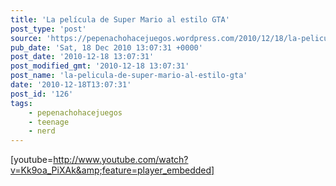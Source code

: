 ```yaml
---
title: 'La película de Super Mario al estilo GTA'
post_type: 'post'
source: 'https://pepenachohacejuegos.wordpress.com/2010/12/18/la-pelicula-de-super-mario-al-estilo-gta/'
pub_date: 'Sat, 18 Dec 2010 13:07:31 +0000'
post_date: '2010-12-18 13:07:31'
post_modified_gmt: '2010-12-18 13:07:31'
post_name: 'la-pelicula-de-super-mario-al-estilo-gta'
date: '2010-12-18T13:07:31'
post_id: '126'
tags:
    - pepenachohacejuegos
    - teenage
    - nerd
---
```

[youtube=http://www.youtube.com/watch?v=Kk9oa_PiXAk&amp;feature=player_embedded]